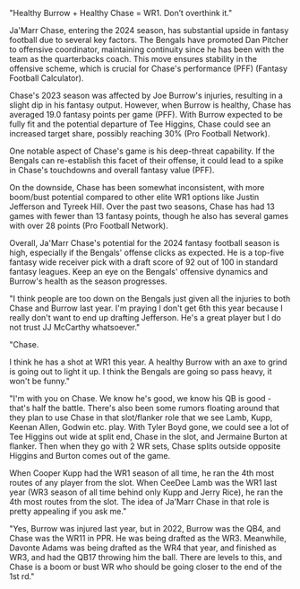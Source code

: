 "Healthy Burrow + Healthy Chase = WR1.
Don’t overthink it."

Ja'Marr Chase, entering the 2024 season, has substantial upside in fantasy football due to several key factors. The Bengals have promoted Dan Pitcher to offensive coordinator, maintaining continuity since he has been with the team as the quarterbacks coach. This move ensures stability in the offensive scheme, which is crucial for Chase's performance​ (PFF)​​ (Fantasy Football Calculator)​.

Chase's 2023 season was affected by Joe Burrow's injuries, resulting in a slight dip in his fantasy output. However, when Burrow is healthy, Chase has averaged 19.0 fantasy points per game​ (PFF)​. With Burrow expected to be fully fit and the potential departure of Tee Higgins, Chase could see an increased target share, possibly reaching 30%​ (Pro Football Network)​.

One notable aspect of Chase's game is his deep-threat capability. If the Bengals can re-establish this facet of their offense, it could lead to a spike in Chase's touchdowns and overall fantasy value​ (PFF)​.

On the downside, Chase has been somewhat inconsistent, with more boom/bust potential compared to other elite WR1 options like Justin Jefferson and Tyreek Hill. Over the past two seasons, Chase has had 13 games with fewer than 13 fantasy points, though he also has several games with over 28 points​ (Pro Football Network)​.

Overall, Ja'Marr Chase's potential for the 2024 fantasy football season is high, especially if the Bengals' offense clicks as expected. He is a top-five fantasy wide receiver pick with a draft score of 92 out of 100 in standard fantasy leagues. Keep an eye on the Bengals' offensive dynamics and Burrow's health as the season progresses.

"I think people are too down on the Bengals just given all the injuries to both Chase and Burrow last year. I'm praying I don't get 6th this year because I really don't want to end up drafting Jefferson. He's a great player but I do not trust JJ McCarthy whatsoever."

"Chase.

I think he has a shot at WR1 this year. A healthy Burrow with an axe to grind is going out to light it up. I think the Bengals are going so pass heavy, it won't be funny."

"I'm with you on Chase. We know he's good, we know his QB is good - that's half the battle. There's also been some rumors floating around that they plan to use Chase in that slot/flanker role that we see Lamb, Kupp, Keenan Allen, Godwin etc. play. With Tyler Boyd gone, we could see a lot of Tee Higgins out wide at split end, Chase in the slot, and Jermaine Burton at flanker. Then when they go with 2 WR sets, Chase splits outside opposite Higgins and Burton comes out of the game.

When Cooper Kupp had the WR1 season of all time, he ran the 4th most routes of any player from the slot. When CeeDee Lamb was the WR1 last year (WR3 season of all time behind only Kupp and Jerry Rice), he ran the 4th most routes from the slot. The idea of Ja'Marr Chase in that role is pretty appealing if you ask me."

"Yes, Burrow was injured last year, but in 2022, Burrow was the QB4, and Chase was the WR11 in PPR. He was being drafted as the WR3. Meanwhile, Davonte Adams was being drafted as the WR4 that year, and finished as WR3, and had the QB17 throwing him the ball. There are levels to this, and Chase is a boom or bust WR who should be going closer to the end of the 1st rd."